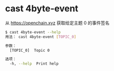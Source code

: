 # cast 4byte-event

从 https://openchain.xyz 获取给定主题 0 的事件签名

```bash
$ cast 4byte-event --help
用法： cast 4byte-event [TOPIC_0]

参数：
  [TOPIC_0]  Topic 0

选项：
  -h, --help  Print help
```